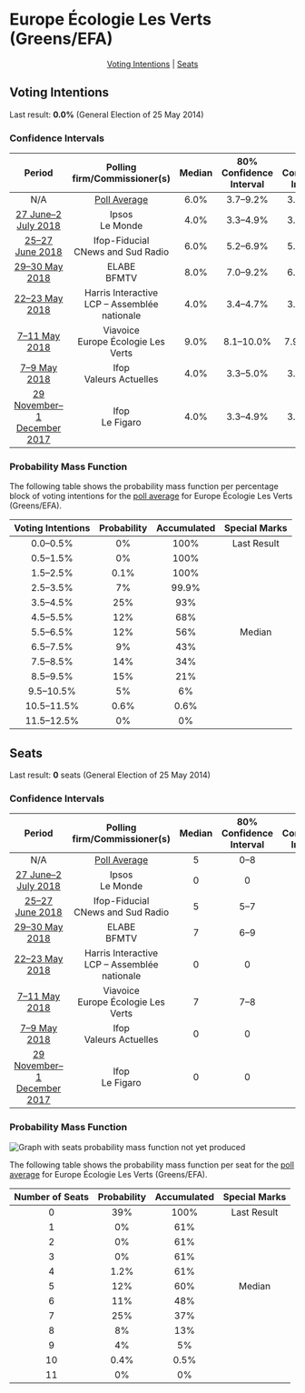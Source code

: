 # Europe Écologie Les Verts (Greens/EFA)

<p align="center"><a href="#voting-intentions">Voting Intentions</a> | <a href="#seats">Seats</a></p>

## Voting Intentions

Last result: **0.0%** (General Election of 25 May 2014)

### Confidence Intervals

| Period     | Polling firm/Commissioner(s) | Median | 80% Confidence Interval | 90% Confidence Interval | 95% Confidence Interval | 99% Confidence Interval |
|:----------:|:----------------:|:-----------:|:-----------------------:|:-----------------------:|:-----------------------:|:-----------------------:|
| N/A | [Poll Average](average.html) | 6.0% | 3.7–9.2% | 3.5–9.7% | 3.3–10.0% | 2.9–10.6% |
| [27 June–2 July 2018](2018-07-02-Ipsos.html) | Ipsos <br> Le Monde | 4.0% | 3.3–4.9% | 3.1–5.2% | 3.0–5.4% | 2.7–5.9% |
| [25–27 June 2018](2018-06-27-Ifop-Fiducial.html) | Ifop-Fiducial <br> CNews and Sud Radio | 6.0% | 5.2–6.9% | 5.0–7.1% | 4.8–7.4% | 4.5–7.8% |
| [29–30 May 2018](2018-05-30-ELABE.html) | ELABE <br> BFMTV | 8.0% | 7.0–9.2% | 6.7–9.5% | 6.4–9.8% | 6.0–10.4% |
| [22–23 May 2018](2018-05-23-HarrisInteractive.html) | Harris Interactive <br> LCP – Assemblée nationale | 4.0% | 3.4–4.7% | 3.3–4.9% | 3.2–5.1% | 2.9–5.4% |
| [7–11 May 2018](2018-05-11-Viavoice.html) | Viavoice <br> Europe Écologie Les Verts | 9.0% | 8.1–10.0% | 7.9–10.3% | 7.7–10.6% | 7.3–11.1% |
| [7–9 May 2018](2018-05-09-Ifop.html) | Ifop <br> Valeurs Actuelles | 4.0% | 3.3–5.0% | 3.1–5.3% | 2.9–5.5% | 2.6–6.0% |
| [29 November–1 December 2017](2017-12-01-Ifop.html) | Ifop <br> Le Figaro | 4.0% | 3.3–4.9% | 3.1–5.1% | 2.9–5.4% | 2.6–5.8% |

### Probability Mass Function

The following table shows the probability mass function per percentage block of voting intentions for the [poll average](average.html) for Europe Écologie Les Verts (Greens/EFA).

| Voting Intentions | Probability | Accumulated | Special Marks |
|:-----------------:|:-----------:|:-----------:|:-------------:|
| 0.0–0.5% | 0% | 100% | Last Result |
| 0.5–1.5% | 0% | 100% |  |
| 1.5–2.5% | 0.1% | 100% |  |
| 2.5–3.5% | 7% | 99.9% |  |
| 3.5–4.5% | 25% | 93% |  |
| 4.5–5.5% | 12% | 68% |  |
| 5.5–6.5% | 12% | 56% | Median |
| 6.5–7.5% | 9% | 43% |  |
| 7.5–8.5% | 14% | 34% |  |
| 8.5–9.5% | 15% | 21% |  |
| 9.5–10.5% | 5% | 6% |  |
| 10.5–11.5% | 0.6% | 0.6% |  |
| 11.5–12.5% | 0% | 0% |  |


## Seats

Last result: **0** seats (General Election of 25 May 2014)

### Confidence Intervals

| Period     | Polling firm/Commissioner(s) | Median | 80% Confidence Interval | 90% Confidence Interval | 95% Confidence Interval | 99% Confidence Interval |
|:----------:|:----------------:|:------:|:-----------------------:|:-----------------------:|:-----------------------:|:-----------------------:|
| N/A | [Poll Average](average.html) | 5 | 0–8 | 0–8 | 0–9 | 0–9 |
| [27 June–2 July 2018](2018-07-02-Ipsos.html) | Ipsos <br> Le Monde | 0 | 0 | 0 | 0–4 | 0–5 |
| [25–27 June 2018](2018-06-27-Ifop-Fiducial.html) | Ifop-Fiducial <br> CNews and Sud Radio | 5 | 5–7 | 4–7 | 0–7 | 0–7 |
| [29–30 May 2018](2018-05-30-ELABE.html) | ELABE <br> BFMTV | 7 | 6–9 | 6–9 | 5–9 | 5–9 |
| [22–23 May 2018](2018-05-23-HarrisInteractive.html) | Harris Interactive <br> LCP – Assemblée nationale | 0 | 0 | 0 | 0–4 | 0–5 |
| [7–11 May 2018](2018-05-11-Viavoice.html) | Viavoice <br> Europe Écologie Les Verts | 7 | 7–8 | 6–9 | 6–9 | 6–10 |
| [7–9 May 2018](2018-05-09-Ifop.html) | Ifop <br> Valeurs Actuelles | 0 | 0 | 0 | 0–5 | 0–5 |
| [29 November–1 December 2017](2017-12-01-Ifop.html) | Ifop <br> Le Figaro | 0 | 0 | 0–4 | 0–4 | 0–5 |

### Probability Mass Function

![Graph with seats probability mass function not yet produced](average-seats-pmf-europeécologielesvertsgreensefa.png "Seats Probability Mass Function")

The following table shows the probability mass function per seat for the [poll average](average.html) for Europe Écologie Les Verts (Greens/EFA).

| Number of Seats | Probability | Accumulated | Special Marks |
|:---------------:|:-----------:|:-----------:|:-------------:|
| 0 | 39% | 100% | Last Result |
| 1 | 0% | 61% |  |
| 2 | 0% | 61% |  |
| 3 | 0% | 61% |  |
| 4 | 1.2% | 61% |  |
| 5 | 12% | 60% | Median |
| 6 | 11% | 48% |  |
| 7 | 25% | 37% |  |
| 8 | 8% | 13% |  |
| 9 | 4% | 5% |  |
| 10 | 0.4% | 0.5% |  |
| 11 | 0% | 0% |  |


